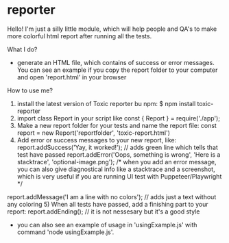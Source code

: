 # reporter
Hello! I'm just a silly little module, which will help people and QA's to make more colorful html report after running all the tests. 

What I do?
- generate an HTML file, which contains of success or error messages. You can see an example if you copy the report folder to your computer and open 'report.html' in your browser

How to use me?
1) install the latest version of Toxic reporter bu npm:
$ npm install toxic-reporter
2) import class Report in your script like
const { Report } = require('./app');
3) Make a new report folder for your tests and name the report file:
const report = new Report('reportfolder', 'toxic-report.html')
4) Add error or success messages to your new report, like:
report.addSuccess('Yay, it worked!'); // adds green line which tells that test have passed
report.addError('Oops, something is wrong', 'Here is a stacktrace', 'optional-image.png'); /* when you add an error message, you can also give diagnostical info like a stacktrace and a screenshot, which is very useful if you are running UI test with Puppeteer/Playwright */

report.addMessage('I am a line with no colors'); // adds just a text without any coloring
5) When all tests have passed, add a finishing part to your report:
report.addEnding(); // it is not nessesary but it's a good style

- you can also see an example of usage in 'usingExample.js' with command 'node usingExample.js'. 

